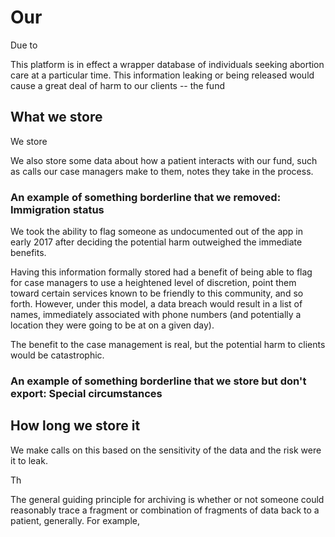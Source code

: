 # Our 

Due to 

This platform is in effect a wrapper database of individuals seeking abortion care at a particular time. This information leaking or being released would cause a great deal of harm to our clients -- the fund 

## What we store

We store

We also store some data about how a patient interacts with our fund, such as calls our case managers make to them, notes they take in the process.

### An example of something borderline that we removed: Immigration status

We took the ability to flag someone as undocumented out of the app in early 2017 after deciding the potential harm outweighed the immediate benefits.

Having this information formally stored had a benefit of being able to flag for case managers to use a heightened level of discretion, point them toward certain services known to be friendly to this community, and so forth. However, under this model, a data breach would result in a list of names, immediately associated with phone numbers (and potentially a location they were going to be at on a given day).

The benefit to the case management is real, but the potential harm to clients would be catastrophic.

### An example of something borderline that we store but don't export: Special circumstances 

## How long we store it

We make calls on this based on the sensitivity of the data and the risk were it to leak.

Th

The general guiding principle for archiving is whether or not someone could reasonably trace a fragment or combination of fragments of data back to a patient, generally. For example, 
